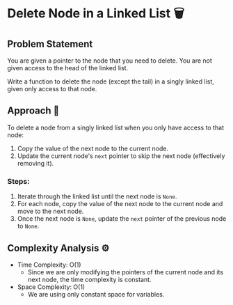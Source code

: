 # Delete Node in a Linked List 🗑️

## Problem Statement

You are given a pointer to the node that you need to delete. You are not given access to the head of the linked list.

Write a function to delete the node (except the tail) in a singly linked list, given only access to that node.

## Approach 🚀

To delete a node from a singly linked list when you only have access to that node:
1. Copy the value of the next node to the current node.
2. Update the current node's `next` pointer to skip the next node (effectively removing it).

### Steps:
1. Iterate through the linked list until the next node is `None`.
2. For each node, copy the value of the next node to the current node and move to the next node.
3. Once the next node is `None`, update the `next` pointer of the previous node to `None`.

## Complexity Analysis ⚙️

- Time Complexity: O(1)
  - Since we are only modifying the pointers of the current node and its next node, the time complexity is constant.
- Space Complexity: O(1)
  - We are using only constant space for variables.
